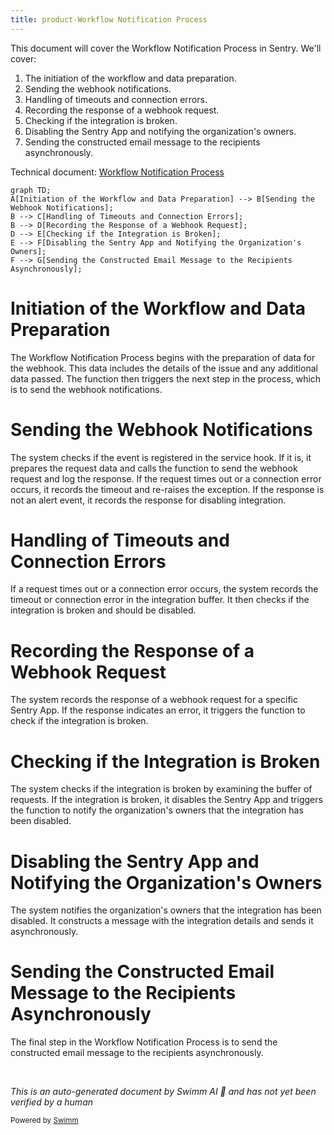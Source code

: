 ```yaml
---
title: product-Workflow Notification Process
---
```

This document will cover the Workflow Notification Process in Sentry. We'll cover:

1. The initiation of the workflow and data preparation.
2. Sending the webhook notifications.
3. Handling of timeouts and connection errors.
4. Recording the response of a webhook request.
5. Checking if the integration is broken.
6. Disabling the Sentry App and notifying the organization's owners.
7. Sending the constructed email message to the recipients asynchronously.

Technical document: <SwmLink doc-title="Workflow Notification Process">[Workflow Notification Process](/.swm/workflow-notification-process.yqfvbzgy.sw.md)</SwmLink>

```mermaid
graph TD;
A[Initiation of the Workflow and Data Preparation] --> B[Sending the Webhook Notifications];
B --> C[Handling of Timeouts and Connection Errors];
B --> D[Recording the Response of a Webhook Request];
D --> E[Checking if the Integration is Broken];
E --> F[Disabling the Sentry App and Notifying the Organization's Owners];
F --> G[Sending the Constructed Email Message to the Recipients Asynchronously];
```

# Initiation of the Workflow and Data Preparation

The Workflow Notification Process begins with the preparation of data for the webhook. This data includes the details of the issue and any additional data passed. The function then triggers the next step in the process, which is to send the webhook notifications.

# Sending the Webhook Notifications

The system checks if the event is registered in the service hook. If it is, it prepares the request data and calls the function to send the webhook request and log the response. If the request times out or a connection error occurs, it records the timeout and re-raises the exception. If the response is not an alert event, it records the response for disabling integration.

# Handling of Timeouts and Connection Errors

If a request times out or a connection error occurs, the system records the timeout or connection error in the integration buffer. It then checks if the integration is broken and should be disabled.

# Recording the Response of a Webhook Request

The system records the response of a webhook request for a specific Sentry App. If the response indicates an error, it triggers the function to check if the integration is broken.

# Checking if the Integration is Broken

The system checks if the integration is broken by examining the buffer of requests. If the integration is broken, it disables the Sentry App and triggers the function to notify the organization's owners that the integration has been disabled.

# Disabling the Sentry App and Notifying the Organization's Owners

The system notifies the organization's owners that the integration has been disabled. It constructs a message with the integration details and sends it asynchronously.

# Sending the Constructed Email Message to the Recipients Asynchronously

The final step in the Workflow Notification Process is to send the constructed email message to the recipients asynchronously.

&nbsp;

*This is an auto-generated document by Swimm AI 🌊 and has not yet been verified by a human*

<SwmMeta version="3.0.0" repo-id="Z2l0aHViJTNBJTNBc2VudHJ5LWRlbW8lM0ElM0FTd2ltbS1EZW1v" repo-name="sentry-demo" doc-type="product-flows"><sup>Powered by [Swimm](/)</sup></SwmMeta>
